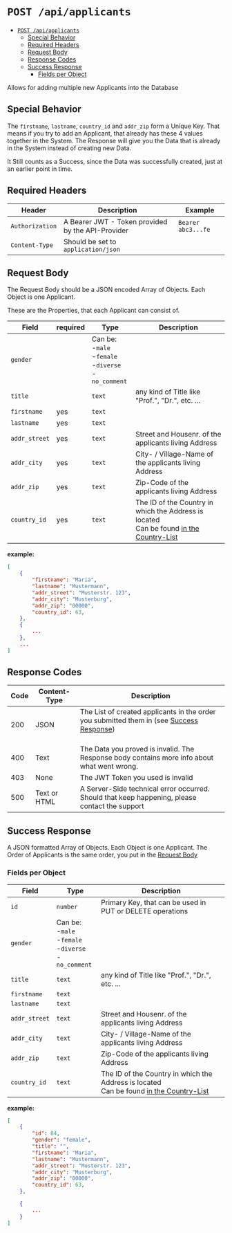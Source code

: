 # `POST /api/applicants`

<!--toc:start-->
- [`POST /api/applicants`](#post-apiapplicants)
  - [Special Behavior](#special-behavior)
  - [Required Headers](#required-headers)
  - [Request Body](#request-body)
  - [Response Codes](#response-codes)
  - [Success Response](#success-response)
    - [Fields per Object](#fields-per-object)
<!--toc:end-->

Allows for adding multiple new Applicants into the Database

## Special Behavior

The `firstname`, `lastname`, `country_id` and `addr_zip` form a Unique Key.
That means if you try to add an Applicant, that already has these 4 values together in the System.
The Response will give you the Data that is already in the System instead of creating new Data.

It Still counts as a Success, since the Data was successfully created, just at an earlier point in time.


## Required Headers

| Header          | Description                                       | Example            |
|-----------------|---------------------------------------------------|--------------------|
| `Authorization` | A Bearer JWT - Token provided by the API-Provider | `Bearer abc3...fe` |
| `Content-Type`  | Should be set to `application/json`               |                    |

## Request Body

The Request Body should be a JSON encoded Array of Objects.
Each Object is one Applicant.

These are the Properties, that each Applicant can consist of. 

| Field         | required | Type                                                            | Description                                                                                                     |
|---------------|----------|-----------------------------------------------------------------|-----------------------------------------------------------------------------------------------------------------|
| `gender`      |          | Can be: <br>-`male`<br>-`female`<br>-`diverse`<br>-`no_comment` |                                                                                                                 |
| `title`       |          | `text`                                                          | any kind of Title like "Prof.", "Dr.", etc. ...                                                                 |
| `firstname`   | yes      | `text`                                                          |                                                                                                                 |
| `lastname`    | yes      | `text`                                                          |                                                                                                                 |
| `addr_street` | yes      | `text`                                                          | Street and Housenr. of the applicants living Address                                                             |
| `addr_city`   | yes      | `text`                                                          | City- / Village-Name of the applicants living Address                                                            |
| `addr_zip`    | yes      | `text`                                                          | Zip-Code of the applicants living Address                                                                        |
| `country_id`  | yes      | `text`                                                          | The ID of the Country in which the Address is located <br> Can be found [in the Country-List](./country_list.md) |


**example:**
```json
[
    {
        "firstname": "Maria",
        "lastname": "Mustermann",
        "addr_street": "Musterstr. 123",
        "addr_city": "Musterburg",
        "addr_zip": "00000",
        "country_id": 63,
    },
    { 
        ... 
    },
    ...
] 
```

## Response Codes

| Code | Content-Type | Description                                                                                                           |
|------|--------------|-----------------------------------------------------------------------------------------------------------------------|
| 200  | JSON         | The List of created applicants in the order you submitted them in (see [Success Response](#success-response))<br><br> |
| 400  | Text         | The Data you proved is invalid. The Response body contains more info about what went wrong.
| 403  | None         | The JWT Token you used is invalid                                                                                     |
| 500  | Text or HTML | A Server-Side technical error occurred. Should that keep happening, please contact the support                         |


## Success Response

A JSON formatted Array of Objects. Each Object is one Applicant.
The Order of Applicants is the same order, you put in the [Request Body](#request-body)

### Fields per Object

| Field         | Type                                                            | Description                                                                                                     |
|---------------|-----------------------------------------------------------------|-----------------------------------------------------------------------------------------------------------------|
| `id`          | `number`                                                        | Primary Key, that can be used in PUT or DELETE operations                                                      |
| `gender`      | Can be: <br>-`male`<br>-`female`<br>-`diverse`<br>-`no_comment` |                                                                                                                 |
| `title`       | `text`                                                          | any kind of Title like "Prof.", "Dr.", etc. ...                                                                 |
| `firstname`   | `text`                                                          |                                                                                                                 |
| `lastname`    | `text`                                                          |                                                                                                                 |
| `addr_street` | `text`                                                          | Street and Housenr. of the applicants living Address                                                             |
| `addr_city`   | `text`                                                          | City- / Village-Name of the applicants living Address                                                            |
| `addr_zip`    | `text`                                                          | Zip-Code of the applicants living Address                                                                        |
| `country_id`  | `text`                                                          | The ID of the Country in which the Address is located <br> Can be found [in the Country-List](./country_list.md) |

**example:**
```json
[
    {
        "id": 84,
        "gender": "female",
        "title": "",
        "firstname": "Maria",
        "lastname": "Mustermann",
        "addr_street": "Musterstr. 123",
        "addr_city": "Musterburg",
        "addr_zip": "00000",
        "country_id": 63,
    },

    {
        ...
    }
]
```
